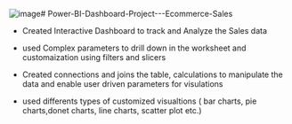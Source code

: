 ![image](https://github.com/sneha-2519/Power-BI-Dashboard-Project---Ecommerce-Sales/assets/164476355/9a572a26-1223-4732-b9e0-c3be714153b7)# Power-BI-Dashboard-Project---Ecommerce-Sales

- Created Interactive Dashboard to track and Analyze the Sales data

- used Complex parameters to drill down in the worksheet and customaization using filters and slicers

- Created connections and joins the table, calculations to manipulate the data and enable user driven parameters for visulations

- used differents types of customized visualtions ( bar charts, pie charts,donet charts, line charts, scatter plot etc.)
